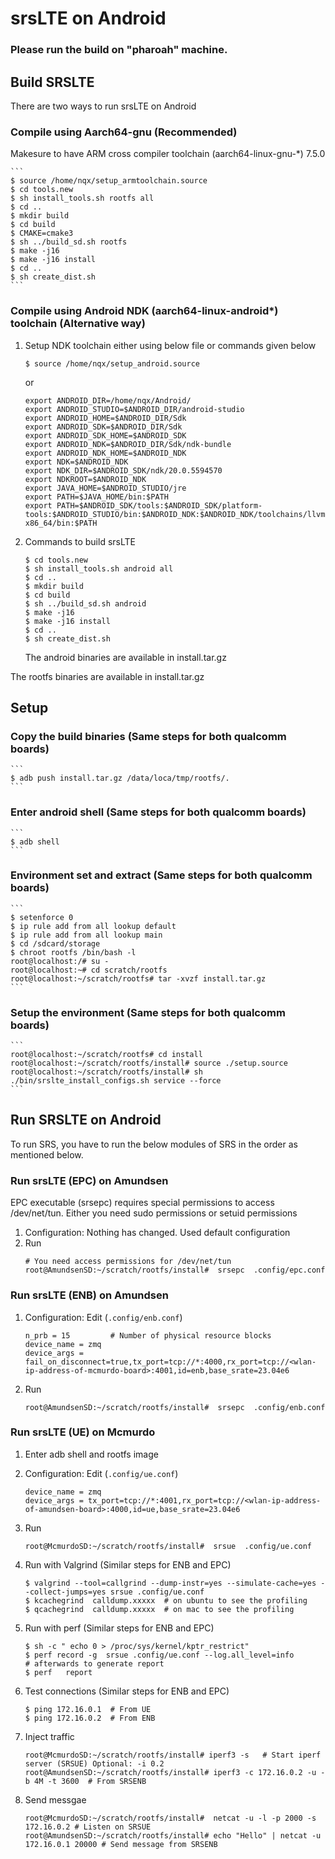 srsLTE on Android
=================
### Please run the build on "pharoah" machine.

## Build SRSLTE
There are two ways to run srsLTE on Android

### Compile using Aarch64-gnu  (Recommended)
Makesure to have ARM cross compiler toolchain (aarch64-linux-gnu-*) 7.5.0

    ```
    $ source /home/nqx/setup_armtoolchain.source 
    $ cd tools.new 
    $ sh install_tools.sh rootfs all 
    $ cd .. 
    $ mkdir build 
    $ cd build 
    $ CMAKE=cmake3
    $ sh ../build_sd.sh rootfs
    $ make -j16 
    $ make -j16 install
    $ cd ..
    $ sh create_dist.sh 
    ```
    
### Compile using Android NDK (aarch64-linux-android*) toolchain (Alternative way)
1. Setup NDK toolchain either using below file or commands given below
    ```
    $ source /home/nqx/setup_android.source 
    ```
    
    or 

    ```   
    export ANDROID_DIR=/home/nqx/Android/
    export ANDROID_STUDIO=$ANDROID_DIR/android-studio
    export ANDROID_HOME=$ANDROID_DIR/Sdk
    export ANDROID_SDK=$ANDROID_DIR/Sdk
    export ANDROID_SDK_HOME=$ANDROID_SDK
    export ANDROID_NDK=$ANDROID_DIR/Sdk/ndk-bundle
    export ANDROID_NDK_HOME=$ANDROID_NDK
    export NDK=$ANDROID_NDK
    export NDK_DIR=$ANDROID_SDK/ndk/20.0.5594570
    export NDKROOT=$ANDROID_NDK
    export JAVA_HOME=$ANDROID_STUDIO/jre
    export PATH=$JAVA_HOME/bin:$PATH
    export PATH=$ANDROID_SDK/tools:$ANDROID_SDK/platform-tools:$ANDROID_STUDIO/bin:$ANDROID_NDK:$ANDROID_NDK/toolchains/llvm:$ANDROID_NDK/toolchains/llvm/prebuilt/linux-x86_64/bin:$PATH
    ```
    
2. Commands to build srsLTE
    ```
    $ cd tools.new 
    $ sh install_tools.sh android all 
    $ cd .. 
    $ mkdir build 
    $ cd build 
    $ sh ../build_sd.sh android 
    $ make -j16 
    $ make -j16 install
    $ cd ..
    $ sh create_dist.sh 
    ```
    The android binaries are available in install.tar.gz
    


The rootfs binaries are available in install.tar.gz

## Setup 
### Copy the build binaries (Same steps for both qualcomm boards)
    ```
    $ adb push install.tar.gz /data/loca/tmp/rootfs/.
    ```
### Enter android shell (Same steps for both qualcomm boards)
    ```
    $ adb shell
    ```
    
### Environment set and extract (Same steps for both qualcomm boards)
    ```
    $ setenforce 0
    $ ip rule add from all lookup default
    $ ip rule add from all lookup main
    $ cd /sdcard/storage
    $ chroot rootfs /bin/bash -l
    root@localhost:/# su -
    root@localhost:~# cd scratch/rootfs
    root@localhost:~/scratch/rootfs# tar -xvzf install.tar.gz 
    ```
    
### Setup the environment (Same steps for both qualcomm boards)
    ```
    root@localhost:~/scratch/rootfs# cd install
    root@localhost:~/scratch/rootfs/install# source ./setup.source
    root@localhost:~/scratch/rootfs/install# sh ./bin/srslte_install_configs.sh service --force 
    ```
    
## Run SRSLTE on Android
To run SRS, you have to run the below modules of SRS in the order as mentioned below. 

### Run srsLTE  (EPC) on Amundsen 
EPC executable (srsepc) requires special permissions to access /dev/net/tun. Either you need sudo permissions or setuid permissions
1. Configuration: Nothing has changed. Used default configuration
2. Run
    ```
    # You need access permissions for /dev/net/tun 
    root@AmundsenSD:~/scratch/rootfs/install#  srsepc  .config/epc.conf 
    ```
### Run srsLTE (ENB) on Amundsen
1. Configuration: Edit (`.config/enb.conf`)
    ```
    n_prb = 15         # Number of physical resource blocks
    device_name = zmq
    device_args = fail_on_disconnect=true,tx_port=tcp://*:4000,rx_port=tcp://<wlan-ip-address-of-mcmurdo-board>:4001,id=enb,base_srate=23.04e6
    ```
2. Run
    ```
    root@AmundsenSD:~/scratch/rootfs/install#  srsepc  .config/enb.conf
    ```
### Run srsLTE (UE) on Mcmurdo  
1. Enter adb shell and rootfs image 
2. Configuration: Edit (`.config/ue.conf`)
    ```
    device_name = zmq
    device_args = tx_port=tcp://*:4001,rx_port=tcp://<wlan-ip-address-of-amundsen-board>:4000,id=ue,base_srate=23.04e6
    ```
3. Run
    ```
    root@McmurdoSD:~/scratch/rootfs/install#  srsue  .config/ue.conf
    ```
4. Run with Valgrind  (Similar steps for ENB and EPC)
    ```
    $ valgrind --tool=callgrind --dump-instr=yes --simulate-cache=yes --collect-jumps=yes srsue .config/ue.conf
    $ kcachegrind  calldump.xxxxx  # on ubuntu to see the profiling
    $ qcachegrind  calldump.xxxxx  # on mac to see the profiling
    ```

5. Run with perf (Similar steps for ENB and EPC)
    ```
    $ sh -c " echo 0 > /proc/sys/kernel/kptr_restrict"
    $ perf record -g  srsue .config/ue.conf --log.all_level=info
    # afterwards to generate report
    $ perf   report
    ```
    
6. Test connections (Similar steps for ENB and EPC)
    ```
    $ ping 172.16.0.1  # From UE
    $ ping 172.16.0.2  # From ENB
    ```
   
7. Inject traffic 
    ```
    root@McmurdoSD:~/scratch/rootfs/install# iperf3 -s   # Start iperf server (SRSUE) Optional: -i 0.2
    root@AmundsenSD:~/scratch/rootfs/install# iperf3 -c 172.16.0.2 -u -b 4M -t 3600  # From SRSENB
    ```
    
8. Send messgae 
    ```
    root@McmurdoSD:~/scratch/rootfs/install#  netcat -u -l -p 2000 -s 172.16.0.2 # Listen on SRSUE
    root@AmundsenSD:~/scratch/rootfs/install# echo "Hello" | netcat -u 172.16.0.1 20000 # Send message from SRSENB
    ```



    


